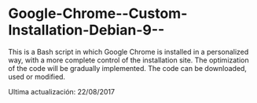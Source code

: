 # Google-Chrome--Custom-Installation-Debian-9--
This is a Bash script in which Google Chrome is installed in a personalized way, with a more complete control of the installation site. The optimization of the code will be gradually implemented. The code can be downloaded, used or modified.

Ultima actualización: 22/08/2017
